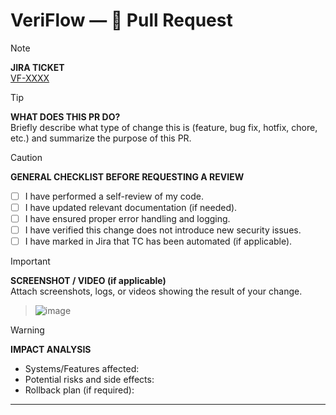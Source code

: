 # VeriFlow — 📝 Pull Request

> [!NOTE]
> **JIRA TICKET**  
> [VF-XXXX](https://veriflowqa.atlassian.net/browse/VF-XXXX)  

> [!TIP]
> **WHAT DOES THIS PR DO?**  
> Briefly describe what type of change this is (feature, bug fix, hotfix, chore, etc.) and summarize the purpose of this PR.

> [!CAUTION]
> **GENERAL CHECKLIST BEFORE REQUESTING A REVIEW**
> - [ ] I have performed a self-review of my code.
> - [ ] I have updated relevant documentation (if needed).
> - [ ] I have ensured proper error handling and logging.
> - [ ] I have verified this change does not introduce new security issues.
> - [ ] I have marked in Jira that TC has been automated (if applicable).

> [!IMPORTANT]
> **SCREENSHOT / VIDEO (if applicable)**  
> Attach screenshots, logs, or videos showing the result of your change.

> ![image](https://github.com/user-attachments/assets/3f4806a2-2014-46dd-8ddb-fe8c72dcbc7f)

> [!WARNING]  
> **IMPACT ANALYSIS**  
> - Systems/Features affected:
> - Potential risks and side effects:
> - Rollback plan (if required):

---

[VF-XXXX]: https://veriflowqa.atlassian.net/browse/VF-XXXX